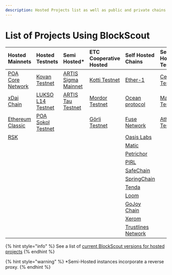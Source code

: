 ```yaml
---
description: Hosted Projects list as well as public and private chains using BlockScout
---
```


# List of Projects Using BlockScout

| **Hosted Mainnets** | **Hosted Testnets** | **Semi Hosted\*** | **ETC Cooperative Hosted** | **Self Hosted Chains**  | **Self-Hosted Testnets**  |
| :--- | :--- | :--- | :--- | :--- | :--- |
| [POA Core Network](https://blockscout.com/poa/core) | [Kovan Testnet](https://blockscout.com/eth/kovan) | [ARTIS Sigma Mainnet](https://blockscout.com/artis/sigma1) | [Kotti Testnet](http://kotti.etccoopexplorer.com/) | [Ether-1](https://blocks.ether1.wattpool.net/) | [Celo Testnet](https://alfajores-blockscout.celo-testnet.org/) |
| [xDai Chain](https://blockscout.com/poa/dai) | [LUKSO L14 Testnet](https://blockscout.com/lukso/l14) | [ARTIS Tau Testnet](https://blockscout.com/artis/tau1) | [Mordor Testnet](http://mordor.etccoopexplorer.com/) | [Ocean protocol](https://submarine.oceanprotocol.com/) | [Matic Testnet](https://explorer.testnet2.matic.network/) |
| [Ethereum Classic](https://blockscout.com/etc/mainnet) | [POA Sokol Testnet](https://blockscout.com/poa/sokol) |  | [Görli  Testnet](http://goerli.etccoopexplorer.com/) | [Fuse Network](https://explorer.fusenet.io/) | [Athereum Testnet](http://athexplorer.ava.network/) |
| [RSK](https://blockscout.com/rsk/mainnet) |  |  |  | [Oasis Labs](https://blockexplorer.oasiscloud.io/) |  |
|  |  |  |  | [Matic](https://alpha-mainnet.explorer.matic.network) |  |
|  |  |  |  | [Petrichor](https://explorer.petrachor.com/) |  |
|  |  |  |  | [PIRL](http://pirl.es/) |  |
|  |  |  |  | [SafeChain](https://www.safechain.io/) |  |
|  |  |  |  | [SpringChain](https://springrole.com/) |  |
|  |  |  |  | [Tenda](https://tenda.network) |  |
|  |  |  |  | [Loom](https://basechain-blockexplorer.dappchains.com/) |  |
|  |  |  |  | [GoJoy Chain](https://gojoychain.com/) |  |
|  |  |  |  | [Xerom](https://blocks.xerom.org/) |  |
|  |  |  |  | [Trustlines Network](https://explore.tlbc.trustlines.foundation/) |  |

{% hint style="info" %}
See a list of [current BlockScout versions for hosted projects](../about/use-cases/hosted-blockscout.md)
{% endhint %}

{% hint style="warning" %}
\*Semi-Hosted instances incorporate a reverse proxy.
{% endhint %}

